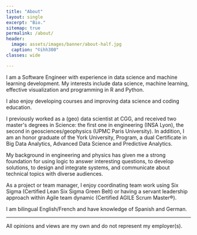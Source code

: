 ```yaml
---
title: "About"
layout: single
excerpt: "Bio."
sitemap: true
permalink: /about/
header:
  image: assets/images/banner/about-half.jpg
  caption: "©ihh300"
classes: wide

---
```


I am a Software Engineer with experience in data science and machine learning development. My interests include data science, machine learning, effective visualization and programming in R and Python.

I also enjoy developing courses and improving data science and coding education.

I previously worked as a (geo) data scientist at CGG, and received two master's degrees in Science: the first one in engineering (INSA Lyon), the second in geosciences/geophysics (UPMC Paris University). In addition, I am an honor graduate of the York University, Program, a dual Certificate in Big Data Analytics, Advanced Data Science and Predictive Analytics.

My background in engineering and physics has given me a strong foundation for using logic to answer interesting questions, to develop solutions, to design and integrate systems, and communicate about technical topics with diverse audiences.

As a project or team manager, I enjoy coordinating team work using Six Sigma (Certified Lean Six Sigma Green Belt) or having a servant leadership approach within Agile team dynamic (Certified AGILE Scrum Master®).

I am bilingual English/French and have knowledge of Spanish and German.

-----
 All opinions and views are my own and do not represent my employer(s).
